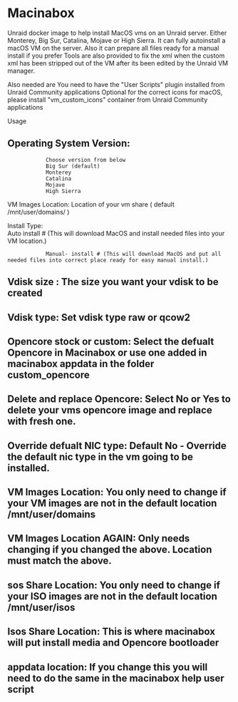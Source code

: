 # Macinabox
Unraid docker image to help install MacOS vms on an Unraid server.
Either Monterey, Big Sur, Catalina, Mojave or High Sierra. 
It can fully autoinstall a macOS VM on the server. Also it can prepare all files ready for a manual install if you prefer
Tools are also provided to fix the xml when the custom xml has been stripped out of the VM after its been edited by the Unraid VM manager.

Also needed are
You need to have the "User Scripts" plugin installed from Unraid Community applications
Optional for the correct icons for macOS, please install  "vm_custom_icons" container from Unraid Community applications
 
Usage
## Operating System Version:  
                Choose version from below
				Big Sur (default)
				Monterey
				Catalina
 				Mojave
 				High Sierra
				
 VM Images Location:      Location of your vm share ( default /mnt/user/domains/ )

 Install Type: 		
                Auto install  # (This will download MacOS and install needed files into your VM location.)
 
            	Manual- install # (This will download MacOS and put all needed files into correct place ready for easy manual install.)
 
## Vdisk size :   The size you want your vdisk to be created

## Vdisk type:    Set vdisk type raw or qcow2

## Opencore stock or custom:   Select the defualt Opencore in Macinabox or use one added in macinabox appdata in the folder custom_opencore

## Delete and replace Opencore:  Select No or Yes to delete your vms opencore image and replace with fresh one.

## Override defualt NIC type:  Default No -  Override the default nic type in the vm going to be installed.

## VM Images Location:  You only need to change if your VM images are not in the default location /mnt/user/domains

## VM Images Location AGAIN:  Only needs changing if you changed the above. Location must match the above.

## sos Share Location: You only need to change if your ISO images are not in the default location /mnt/user/isos
				 
## Isos Share Location:  This is where macinabox will put install media and Opencore bootloader
                  
## appdata location:     If you change this you will need to do the same in the macinabox help user script
